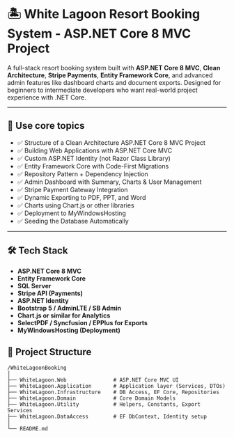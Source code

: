 # 🏝️ White Lagoon Resort Booking System - ASP.NET Core 8 MVC Project

A full-stack resort booking system built with **ASP.NET Core 8 MVC**, **Clean Architecture**, **Stripe Payments**, **Entity Framework Core**, and advanced admin features like dashboard charts and document exports. Designed for beginners to intermediate developers who want real-world project experience with .NET Core.

---

## 🚀 Use core topics

- ✅ Structure of a Clean Architecture ASP.NET Core 8 MVC Project
- ✅ Building Web Applications with ASP.NET Core MVC
- ✅ Custom ASP.NET Identity (not Razor Class Library)
- ✅ Entity Framework Core with Code-First Migrations
- ✅ Repository Pattern + Dependency Injection
- ✅ Admin Dashboard with Summary, Charts & User Management
- ✅ Stripe Payment Gateway Integration
- ✅ Dynamic Exporting to PDF, PPT, and Word
- ✅ Charts using Chart.js or other libraries
- ✅ Deployment to MyWindowsHosting
- ✅ Seeding the Database Automatically

---

## 🛠️ Tech Stack

- **ASP.NET Core 8 MVC**
- **Entity Framework Core**
- **SQL Server**
- **Stripe API (Payments)**
- **ASP.NET Identity**
- **Bootstrap 5 / AdminLTE / SB Admin**
- **Chart.js or similar for Analytics**
- **SelectPDF / Syncfusion / EPPlus for Exports**
- **MyWindowsHosting (Deployment)**


## 📁 Project Structure

```text
/WhiteLagoonBooking
│
├── WhiteLagoon.Web               # ASP.NET Core MVC UI
├── WhiteLagoon.Application       # Application layer (Services, DTOs)
├── WhiteLagoon.Infrastructure    # DB Access, EF Core, Repositories
├── WhiteLagoon.Domain            # Core Domain Models
├── WhiteLagoon.Utility           # Helpers, Constants, Export Services
├── WhiteLagoon.DataAccess        # EF DbContext, Identity setup
│
└── README.md

